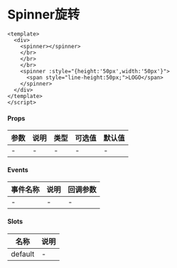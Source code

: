 # Spinner旋转

```
<template>
  <div>
    <spinner></spinner>
    </br>
    </br>
    </br>
    <spinner :style="{height:'50px',width:'50px'}">
      <span style="line-height:50px;">LOGO</span>
    </spinner>
  </div>
</template>
</script>
```

#### Props
| 参数      | 说明    | 类型      | 可选值       | 默认值   |
|---------- |-------- |---------- |------------- |--------- |
| -     | -   | -  |   -       |    -    |

#### Events
| 事件名称 | 说明 | 回调参数 |
|---------|--------|---------|
| - | - | - |

#### Slots
| 名称 | 说明 | 
|---------|--------|
| default | - |